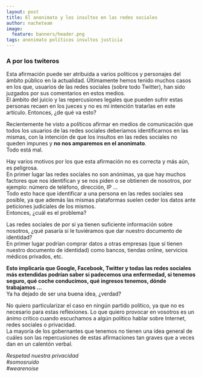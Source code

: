 ```yaml
---
layout: post
title: El anonimato y los insultos en las redes sociales
author: nacheteam
image:
  feature: banners/header.png
tags: anonimato políticos insultos justicia
---
```


### A por los twiteros

Esta afirmación puede ser atribuida a varios políticos y personajes del ámbito público en la actualidad. Últimamente hemos tenido muchos casos en los que, usuarios de las redes sociales (sobre todo Twitter), han sido juzgados por sus comentarios en estos medios.  
El ámbito del juicio y las repercusiones legales que pueden sufrir estas personas recaen en los jueces y no es mi intención tratarlas en este artículo. Entonces, ¿de qué va esto?  

Recientemente he visto a políticos afirmar en medios de comunicación que todos los usuarios de las redes sociales deberíamos identificarnos en las mismas, con la intención de que los insultos en las redes sociales no queden impunes y **no nos amparemos en el anonimato**.  
Todo está mal.  

Hay varios motivos por los que esta afirmación no es correcta y más aún, es peligrosa.  
En primer lugar las redes sociales no son anónimas, ya que hay muchos factores que nos identifican y se nos piden o se obtienen de nosotros, por ejemplo: número de teléfono, dirección, IP ...  
Todo esto hace que identificar a una persona en las redes sociales sea posible, ya que además las mismas plataformas suelen ceder los datos ante peticiones judiciales de los mismos.  
Entonces, ¿cuál es el problema?  

Las redes sociales de por sí ya tienen suficiente información sobre nosotros, ¿qué pasaría si le tuviéramos que dar nuestro documento de identidad?  
En primer lugar podrían comprar datos a otras empresas (que sí tienen nuestro documento de identidad) como bancos, tiendas online, servicios médicos privados, etc.  

**Esto implicaría que Google, Facebook, Twitter y todas las redes sociales más extendidas podrían saber si padecemos una enfermedad, si tenemos seguro, qué coche conducimos, qué ingresos tenemos, dónde trabajamos ...**  
Ya ha dejado de ser una buena idea, ¿verdad?

No quiero particularizar el caso en ningún partido político, ya que no es necesario para estas reflexiones. Lo que quiero provocar en vosotros es un ánimo crítico cuando escuchamos a algún político hablar sobre Internet, redes sociales o privacidad.  
La mayoría de los gobernantes que tenemos no tienen una idea general de cuáles son las repercusiones de estas afirmaciones tan graves que a veces dan en un calentón verbal.  

_Respetad nuestra privacidad_  
_\#somosruido_  
_\#wearenoise_
